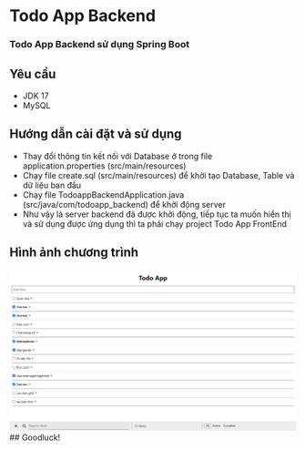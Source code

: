 ﻿# Todo App Backend
### Todo App Backend sử dụng Spring Boot
## Yêu cầu
-   JDK 17
-   MySQL
## Hướng dẫn cài đặt và sử dụng
-   Thay đổi thông tin kết nối với Database ở trong file application.properties (src/main/resources)
-   Chạy file create.sql (src/main/resources) để khởi tạo Database, Table và dữ liệu ban đầu
-   Chạy file TodoappBackendApplication.java (src/java/com/todoapp_backend) để khởi động server
-   Như vậy là server backend đã được khởi động, tiếp tục ta muốn hiển thị và sử dụng được ứng dụng thì ta phải chạy project Todo App FrontEnd
## Hình ảnh chương trình
<img src="/image_readme/1.PNG">
## Goodluck!